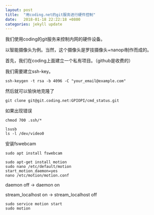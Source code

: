 ```yaml
---
layout: post
title:  "用coding.net的git服务进行硬件控制"
date:   2018-01-18 22:22:18 +0800
categories: jekyll update
---
```


我们使用coding的git服务来控制内网的硬件设备。

以智能摄像头为例。当然，这个摄像头是罗技摄像头+nanopi制作而成的。

首先，我们在coding上面建立一个私有项目。（github是收费的）


我们需要建立ssh-key。

```
ssh-keygen -t rsa -b 4096 -C "your_email@example.com"
```

然后就可以愉快地克隆了

```
git clone git@git.coding.net:GPIOPI/cmd_status.git
```

如果出现错误
```
chmod 700 .ssh/*

```

```
lsusb
ls -l /dev/video0
```

安装fswebcam
```
sudo apt install fswebcam
```



```
sudo apt-get install motion
sudo nano /etc/default/motion
start_motion_daemon=yes
nano /etc/motion/motion.conf
```




daemon off -> daemon on

stream_localhost on -> stream_localhost off
```
sudo service motion start  
sudo motion
```
